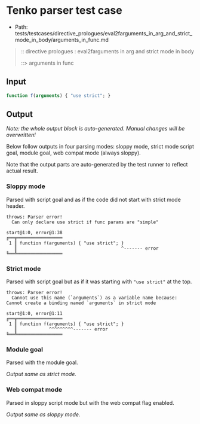# Tenko parser test case

- Path: tests/testcases/directive_prologues/eval2farguments_in_arg_and_strict_mode_in_body/arguments_in_func.md

> :: directive prologues : eval2farguments in arg and strict mode in body
>
> ::> arguments in func

## Input

`````js
function f(arguments) { "use strict"; }
`````

## Output

_Note: the whole output block is auto-generated. Manual changes will be overwritten!_

Below follow outputs in four parsing modes: sloppy mode, strict mode script goal, module goal, web compat mode (always sloppy).

Note that the output parts are auto-generated by the test runner to reflect actual result.

### Sloppy mode

Parsed with script goal and as if the code did not start with strict mode header.

`````
throws: Parser error!
  Can only declare use strict if func params are "simple"

start@1:0, error@1:38
╔══╦═════════════════
 1 ║ function f(arguments) { "use strict"; }
   ║                                       ^------- error
╚══╩═════════════════

`````

### Strict mode

Parsed with script goal but as if it was starting with `"use strict"` at the top.

`````
throws: Parser error!
  Cannot use this name (`arguments`) as a variable name because: Cannot create a binding named `arguments` in strict mode

start@1:0, error@1:11
╔══╦═════════════════
 1 ║ function f(arguments) { "use strict"; }
   ║            ^^^^^^^^^------- error
╚══╩═════════════════

`````


### Module goal

Parsed with the module goal.

_Output same as strict mode._

### Web compat mode

Parsed in sloppy script mode but with the web compat flag enabled.

_Output same as sloppy mode._
